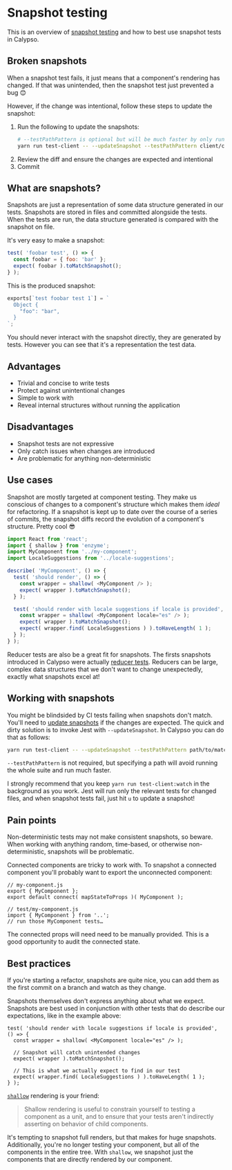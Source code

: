 # Snapshot testing

This is an overview of [snapshot testing] and how to best use snapshot tests in Calypso.

## Broken snapshots

When a snapshot test fails, it just means that a component's rendering has changed. If that was
unintended, then the snapshot test just prevented a bug 😊

However, if the change was intentional, follow these steps to update the snapshot:

1. Run the following to update the snapshots:
   ```sh
   # --testPathPattern is optional but will be much faster by only running matching tests
   yarn run test-client -- --updateSnapshot --testPathPattern client/components
   ```
1. Review the diff and ensure the changes are expected and intentional
1. Commit

## What are snapshots?

Snapshots are just a representation of some data structure generated in our tests. Snapshots are
stored in files and committed alongside the tests. When the tests are run, the data structure
generated is compared with the snapshot on file.

It's very easy to make a snapshot:

```js
test( 'foobar test', () => {
  const foobar = { foo: 'bar' };
  expect( foobar ).toMatchSnapshot();
} );
```

This is the produced snapshot:

```js
exports[`test foobar test 1`] = `
  Object {
    "foo": "bar",
  }
`;
```

You should never interact with the snapshot directly, they are generated by tests. However you can
see that it's a representation the test data.

## Advantages

* Trivial and concise to write tests
* Protect against unintentional changes
* Simple to work with
* Reveal internal structures without running the application

## Disadvantages

* Snapshot tests are not expressive
* Only catch issues when changes are introduced
* Are problematic for anything non-deterministic

## Use cases

Snapshot are mostly targeted at component testing. They make us conscious of changes to a
component's structure which makes them _ideal_ for refactoring. If a snapshot is kept up to date
over the course of a series of commits, the snapshot diffs record the evolution of a component's
structure. Pretty cool 😎

```js
import React from 'react';
import { shallow } from 'enzyme';
import MyComponent from '../my-component';
import LocaleSuggestions from '../locale-suggestions';

describe( 'MyComponent', () => {
  test( 'should render', () => {
    const wrapper = shallow( <MyComponent /> );
    expect( wrapper ).toMatchSnapshot();
  } );

  test( 'should render with locale suggestions if locale is provided', () => {
    const wrapper = shallow( <MyComponent locale="es" /> );
    expect( wrapper ).toMatchSnapshot();
    expect( wrapper.find( LocaleSuggestions ) ).toHaveLength( 1 );
  } );
} );
```

Reducer tests are also be a great fit for snapshots. The firsts snapshots introduced in Calypso were
actually [reducer tests](https://github.com/Automattic/wp-calypso/blob/e34d15f44c261fd7daa2212017e995883866d603/client/state/comments/test/selectors.js#L133-L142).
Reducers can be large, complex data structures that we don't want to change unexpectedly, exactly
what snapshots excel at!

<h2>Working with snapshots</h2>

You might be blindsided by CI tests failing when snapshots don't match. You'll need to
[update snapshots] if the changes are expected. The quick and dirty solution is to invoke Jest with
`--updateSnapshot`. In Calypso you can do that as follows:

```sh
yarn run test-client -- --updateSnapshot --testPathPattern path/to/match
```

`--testPathPattern` is not required, but specifying a path will avoid running the whole suite and
run much faster.

I strongly recommend that you keep `yarn run test-client:watch` in the background as you work. Jest
will run only the relevant tests for changed files, and when snapshot tests fail, just hit `u` to
update a snapshot!

## Pain points

Non-deterministic tests may not make consistent snapshots, so beware. When working with anything
random, time-based, or otherwise non-deterministic, snapshots will be problematic.

Connected components are tricky to work with. To snapshot a connected component you'll probably want
to export the unconnected component:

```
// my-component.js
export { MyComponent };
export default connect( mapStateToProps )( MyComponent );

// test/my-component.js
import { MyComponent } from '..';
// run those MyComponent tests…
```

The connected props will need need to be manually provided. This is a good opportunity to audit the
connected state.

## Best practices

If you're starting a refactor, snapshots are quite nice, you can add them as the first commit on a
branch and watch as they change.

Snapshots themselves don't express anything about what we expect. Snapshots are best used in
conjunction with other tests that do describe our expectations, like in the example above:

```
test( 'should render with locale suggestions if locale is provided', () => {
  const wrapper = shallow( <MyComponent locale="es" /> );
  
  // Snapshot will catch unintended changes
  expect( wrapper ).toMatchSnapshot();
  
  // This is what we actually expect to find in our test
  expect( wrapper.find( LocaleSuggestions ) ).toHaveLength( 1 );
} );
```

[`shallow`](http://airbnb.io/enzyme/docs/api/shallow.html) rendering is your friend:

> Shallow rendering is useful to constrain yourself to testing a component as a unit, and to ensure
that your tests aren't indirectly asserting on behavior of child components.

It's tempting to snapshot full renders, but that makes for huge snapshots. Additionally, you're no
longer testing your component, but all of the components in the entire tree. With `shallow`, we
snapshot just the components that are directly rendered by our component.



[snapshot testing]: https://facebook.github.io/jest/docs/en/snapshot-testing.html
[update snapshots]: https://facebook.github.io/jest/docs/en/snapshot-testing.html#updating-snapshots
